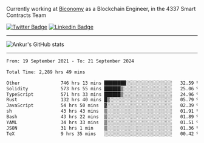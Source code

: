Currently working at [Biconomy](https://biconomy.io/) as a Blockchain Engineer, in the 4337 Smart Contracts Team

 [![Twitter Badge](https://img.shields.io/badge/-@ankurdubey521-1ca0f1?style=flat-square&labelColor=1ca0f1&logo=twitter&logoColor=white&link=https://twitter.com/ankurdubey521)](https://twitter.com/ankurdubey521) [![Linkedin Badge](https://img.shields.io/badge/-ankurdubey521-blue?style=flat-square&logo=Linkedin&logoColor=white&link=https://www.linkedin.com/in/ankurdubey521/)](https://www.linkedin.com/in/ankurdubey521/)

<hr/>

![Ankur's GitHub stats](https://github-readme-stats.vercel.app/api?username=ankurdubey521&count_private=true&theme=radical)

<hr/>

<!--START_SECTION:waka-->

```txt
From: 19 September 2021 - To: 21 September 2024

Total Time: 2,289 hrs 49 mins

Other               746 hrs 13 mins ████████░░░░░░░░░░░░░░░░░   32.59 %
Solidity            573 hrs 55 mins ██████▒░░░░░░░░░░░░░░░░░░   25.06 %
TypeScript          571 hrs 33 mins ██████▒░░░░░░░░░░░░░░░░░░   24.96 %
Rust                132 hrs 40 mins █▒░░░░░░░░░░░░░░░░░░░░░░░   05.79 %
JavaScript          54 hrs 50 mins  ▓░░░░░░░░░░░░░░░░░░░░░░░░   02.39 %
sh                  43 hrs 43 mins  ▒░░░░░░░░░░░░░░░░░░░░░░░░   01.91 %
Bash                43 hrs 22 mins  ▒░░░░░░░░░░░░░░░░░░░░░░░░   01.89 %
YAML                34 hrs 33 mins  ▒░░░░░░░░░░░░░░░░░░░░░░░░   01.51 %
JSON                31 hrs 1 min    ▒░░░░░░░░░░░░░░░░░░░░░░░░   01.36 %
TeX                 9 hrs 35 mins   ░░░░░░░░░░░░░░░░░░░░░░░░░   00.42 %
```

<!--END_SECTION:waka-->
